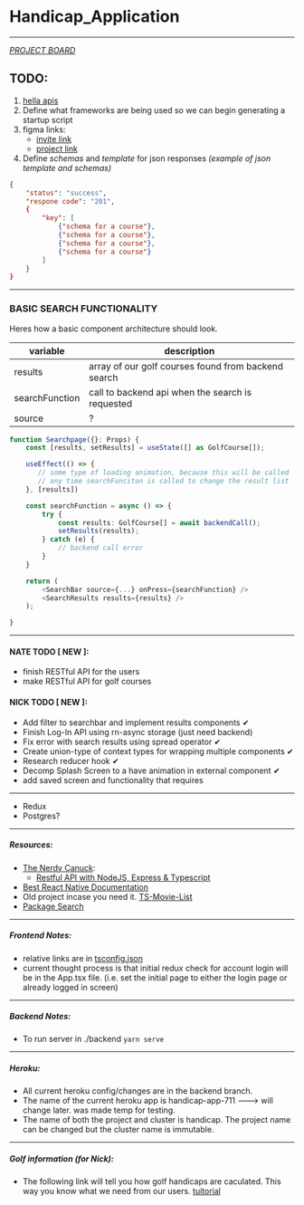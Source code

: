 # Handicap_Application

___
[ _PROJECT BOARD_ ](https://github.com/npatanjo/Handicap_Application/projects/1)

## TODO:  
1. [hella apis](https://rapidapi.com/search/golf)
1. Define what frameworks are being used so we can begin generating a startup script
1. figma links:  
    * [invite link](https://www.figma.com/file/cVglD4GCRkwcWVER1X9lAS/Handicap-Mockup?node-id=4%3A16) 
    * [project link](https://www.figma.com/file/cVglD4GCRkwcWVER1X9lAS/Handicap-Mockup?node-id=0%3A1)
1. Define _schemas_ and _template_ for json responses _(example of json template and schemas)_
```json
{
    "status": "success",
    "respone code": "201",
    {
        "key": [
            {"schema for a course"},
            {"schema for a course"},
            {"schema for a course"},
            {"schema for a course"}
        ]
    }
}
```

---

### BASIC SEARCH FUNCTIONALITY
Heres how a basic component architecture should look.

| variable  | description  |
| --- | --- |
| results | array of our golf courses found from backend search |
| searchFunction  | call to backend api when the search is requested |
| source  | ? |

```typescript
function Searchpage({}: Props) {
    const [results, setResults] = useState([] as GolfCourse[]);

    useEffect(() => {
       // some type of loading animation, because this will be called 
       // any time searchFunciton is called to change the result list
    }, [results])

    const searchFunction = async () => {
        try {
            const results: GolfCourse[] = await backendCall();
            setResults(results);
        } catch (e) {
            // backend call error
        }
    }

    return (
        <SearchBar source={...} onPress={searchFunction} />
        <SearchResults results={results} />
    );

}
```
___

#### NATE TODO [ __NEW__ ]:
* finish RESTful API for the users
* make RESTful API for golf courses


#### NICK TODO [ __NEW__ ]: 
* Add filter to searchbar and implement results components ✔
* Finish Log-In API using rn-async storage (just need backend)
* Fix error with search results using spread operator ✔
* Create union-type of context types for wrapping multiple components ✔
* Research reducer hook ✔
* Decomp Splash Screen to a have animation in external component ✔
* add saved screen and functionality that requires
___
* Redux 
* Postgres?

___
##### Resources:  

* [The Nerdy Canuck](https://www.youtube.com/channel/UCmG1UbEI0iFE1tAw2SyvvXg):  
    * [Restful API with NodeJS, Express & Typescript](https://www.youtube.com/watch?v=vyz47fUXcxU&t=1056s)  
* [Best React Native Documentation](https://www.reactnative.express/)  
* Old project incase you need it. [TS-Movie-List](https://www.github.com/ndonfris/ts-movie-list)  
* [Package Search](https://www.npmjs.com/)

---
##### Frontend Notes:
* relative links are in [tsconfig.json](./frontend/tsconfig.json)
* current thought process is that initial redux check for account login will be in the App.tsx file. (i.e. set the initial page to either the login page or already logged in screen)

---
##### Backend Notes:
* To run server in ./backend `yarn serve`

---
##### Heroku:
* All current heroku config/changes are in the backend branch.
* The name of the current heroku app is handicap-app-711 ---> will change later. was made temp for testing.
* The name of both the project and cluster is handicap. The project name can be changed but the cluster name is immutable. 

---
##### Golf information (for Nick):
* The following link will tell you how golf handicaps are caculated. This way you know what we need from our users. [tuitorial](https://www.fastgolfer.com/how-to-calculate-golf-handicap/)
